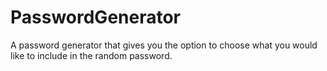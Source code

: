# PasswordGenerator
A password generator that gives you the option to choose what you would like to include in the random password.